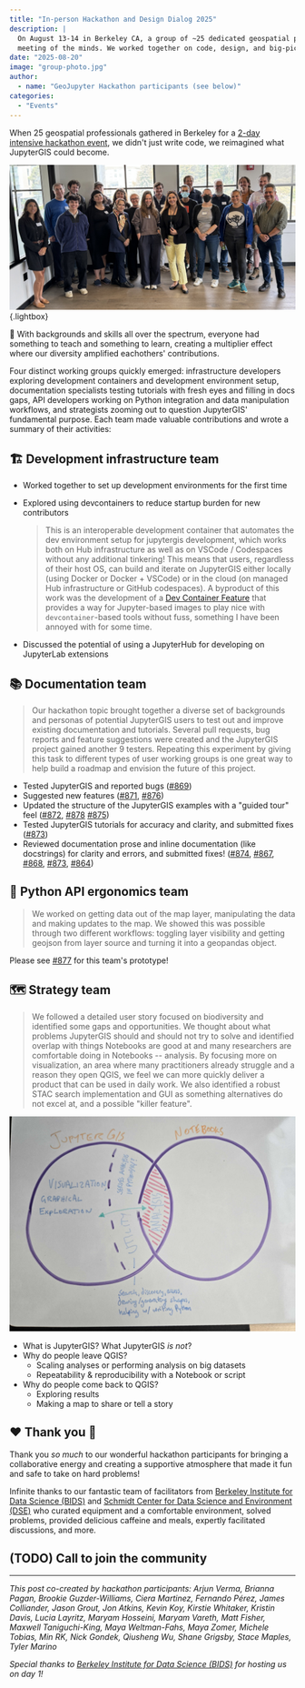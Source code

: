 ```yaml
---
title: "In-person Hackathon and Design Dialog 2025"
description: |
  On August 13-14 in Berkeley CA, a group of ~25 dedicated geospatial professionals had a
  meeting of the minds. We worked together on code, design, and big-picture strategy!
date: "2025-08-20"
image: "group-photo.jpg"
author:
  - name: "GeoJupyter Hackathon participants (see below)"
categories:
  - "Events"
---
```


When 25 geospatial professionals gathered in Berkeley for a
[2-day intensive hackathon event](https://events.geojupyter.org/hackathons/202508-berkeley/),
we didn't just write code, we reimagined what JupyterGIS could become.


![A group photo of the in-person hackathon participants](group-photo.jpg){.lightbox}


:rainbow: With backgrounds and skills all over the spectrum, everyone had something to teach and
something to learn, creating a multiplier effect where our diversity amplified
eachothers' contributions.

Four distinct working groups quickly emerged:
infrastructure developers exploring development containers and development environment
setup,
documentation specialists testing tutorials with fresh eyes and filling in docs gaps,
API developers working on Python integration and data manipulation workflows,
and strategists zooming out to question JupyterGIS' fundamental purpose.
Each team made valuable contributions and wrote a summary of their activities:


## :building_construction: Development infrastructure team

* Worked together to set up development environments for the first time
* Explored using devcontainers to reduce startup burden for new contributors

  > This is an interoperable development container that automates the dev environment
  > setup for jupytergis development, which works both on Hub infrastructure as well as on
  > VSCode / Codespaces without any additional tinkering!
  > This means that users, regardless of their host OS, can build and iterate on
  > JupyterGIS either locally (using Docker or Docker + VSCode) or in the cloud (on
  > managed Hub infrastructure or GitHub codespaces).
  > A byproduct of this work was the development of a
  > [Dev Container Feature](https://github.com/GondekNP/devcontainer_jupyterhub_interoperator)
  > that provides a way for Jupyter-based images to play nice with `devcontainer`-based
  > tools without fuss, something I have been annoyed with for some time.

* Discussed the potential of using a JupyterHub for developing on JupyterLab extensions


## :books: Documentation team

> Our hackathon topic brought together a diverse set of backgrounds and personas of
> potential JupyterGIS users to test out and improve existing documentation and
> tutorials.
> Several pull requests, bug reports and feature suggestions were created and the
> JupyterGIS project gained another 9 testers.
> Repeating this experiment by giving this task to different types of user working
> groups is one great way to help build a roadmap and envision the future of this
> project.

* Tested JupyterGIS and reported bugs
  ([#869](https://github.com/geojupyter/jupytergis/issues/869))
* Suggested new features
  ([#871](https://github.com/geojupyter/jupytergis/issues/871),
  [#876](https://github.com/geojupyter/jupytergis/issues/876))
* Updated the structure of the JupyterGIS examples with a "guided tour" feel
  ([#872](https://github.com/geojupyter/jupytergis/pull/872),
  [#878](https://github.com/geojupyter/jupytergis/pull/878)
  [#875](https://github.com/geojupyter/jupytergis/issues/875))
* Tested JupyterGIS tutorials for accuracy and clarity, and submitted fixes
  ([#873](https://github.com/geojupyter/jupytergis/pull/873))
* Reviewed documentation prose and inline documentation (like docstrings) for clarity
  and errors, and submitted fixes!
  ([#874](https://github.com/geojupyter/jupytergis/pull/874),
  [#867](https://github.com/geojupyter/jupytergis/pull/867),
  [#868](https://github.com/geojupyter/jupytergis/pull/868),
  [#873](https://github.com/geojupyter/jupytergis/pull/873),
  [#864](https://github.com/geojupyter/jupytergis/pull/864))


## :snake: Python API ergonomics team

> We worked on getting data out of the map layer, manipulating the data and making
> updates to the map.
> We showed this was possible through two different workflows: toggling layer visibility
> and getting geojson from layer source and turning it into a geopandas object.

Please see [#877](https://github.com/geojupyter/jupytergis/pull/877) for this team's
prototype!


## :world_map: Strategy team

> We followed a detailed user story focused on biodiversity and identified some gaps and
> opportunities.
> We thought about what problems JupyterGIS should and should not try to solve and
> identified overlap with things Notebooks are good at and many researchers are
> comfortable doing in Notebooks -- analysis.
> By focusing more on visualization, an area where many practitioners already struggle
> and a reason they open QGIS, we feel we can more quickly deliver a product that can be
> used in daily work.
> We also identified a robust STAC search implementation and GUI as something
> alternatives do not excel at, and a possible "killer feature".

![A Venn diagram illustrating overlap with Jupyter Notebooks](jupytergis-notebook-venn.jpg)

* What is JupyterGIS? What JupyterGIS _is not_?
* Why do people leave QGIS?
    * Scaling analyses or performing analysis on big datasets
    * Repeatability & reproducibility with a Notebook or script
* Why do people come back to QGIS?
    * Exploring results
    * Making a map to share or tell a story





## :heart: Thank you :bow:

Thank you _so much_ to our wonderful hackathon participants for bringing a collaborative
energy and creating a supportive atmosphere that made it fun and safe to take on hard
problems!

Infinite thanks to our fantastic team of facilitators from
[Berkeley Institute for Data Science (BIDS)](https://bids.berkeley.edu) and
[Schmidt Center for Data Science and Environment (DSE)](https://dse.berkeley.edu)
who curated equipment and a comfortable environment, solved problems, provided delicious
caffeine and meals, expertly facilitated discussions, and more.


## (TODO) Call to join the community


---

_This post co-created by hackathon participants:
  Arjun Verma,
  Brianna Pagan,
  Brookie Guzder-Williams,
  Ciera Martinez,
  Fernando Pérez,
  James Colliander,
  Jason Grout,
  Jon Atkins,
  Kevin Koy,
  Kirstie Whitaker,
  Kristin Davis,
  Lucia Layritz,
  Maryam Hosseini,
  Maryam Vareth,
  Matt Fisher,
  Maxwell Taniguchi-King,
  Maya Weltman-Fahs,
  Maya Zomer,
  Michele Tobias,
  Min RK,
  Nick Gondek,
  Qiusheng Wu,
  Shane Grigsby,
  Stace Maples,
  Tyler Marino_

_Special thanks to [Berkeley Institute for Data Science (BIDS)](https://bids.berkeley.edu) for hosting us on day 1!_
